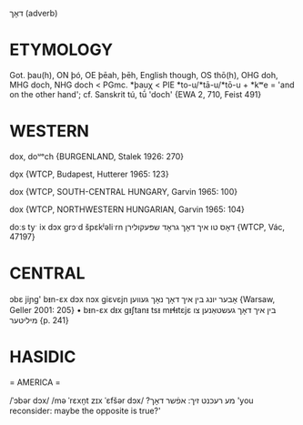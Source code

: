 דאָך
(adverb)

ETYMOLOGY
===========
Got. þau(h), ON þó, OE þēah, þēh, English though, OS thō(h), OHG doh, MHG doch, NHG doch < PGmc. *þauχ < PIE *to-u/*tā-u/*tō-u + *kʷe = 'and on the other hand'; cf. Sanskrit tú, tū́ 'doch'
{EWA 2, 710, Feist 491}

WESTERN
========

dox, doᵘᵒch {BURGENLAND, Stalek 1926: 270}

dǫx {WTCP, Budapest, Hutterer 1965: 123}

dox {WTCP, SOUTH-CENTRAL HUNGARY, Garvin 1965: 100}

dox {WTCP, NORTHWESTERN HUNGARIAN, Garvin 1965: 104}

doːs tyˑ ix dɔx grɔˑd špɛkʲəliˑrn דאָס טו איך דאָך גראָד שפּעקולירן {WTCP, Vác, 47197}

CENTRAL
========

ɔbɛ jiɲg' bᵻn-ɛx dɔx nɔx giɛvɛjn אָבער יונג בין איך דאָך נאָך געווען {Warsaw, Geller 2001:  205}
	•	bᵻn-ɛx dᵻx gᵻʃtanᵻ tsᵻ mᵻɬᵻtɛjɛ בין איך דאָך געשטאַנען צו מיליטער {p. 241}

HASIDIC
=======
= AMERICA = 

/ˈɔbər dɔx/
/mə ˈrɛxn̩t zɪx ˈɛfšər dɔx/ ?מע רעכנט זיך: אפֿשר דאָך 'you reconsider: maybe the opposite is true?'
